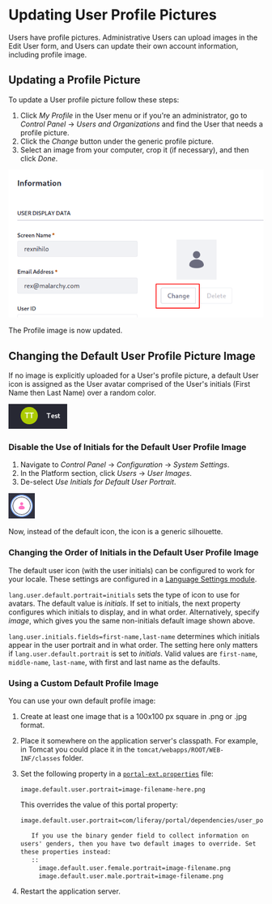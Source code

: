 # Updating User Profile Pictures

Users have profile pictures. Administrative Users can upload images in the Edit User form, and Users can update their own account information, including profile image.

## Updating a Profile Picture

To update a User profile picture follow these steps:

1. Click _My Profile_ in the User menu or if you're an administrator, go to _Control Panel_ &rarr; _Users and Organizations_ and find the User that needs a profile picture.
1. Click the _Change_ button under the generic profile picture.
1. Select an image from your computer, crop it (if necessary), and then click _Done_.

![Upload images for user avatars in the Edit User form.](./updating-user-profile-pictures/images/01.png)

The Profile image is now updated.

## Changing the Default User Profile Picture Image

If no image is explicitly uploaded for a User's profile picture, a default User icon is assigned as the User avatar comprised of the User's initials (First Name then Last Name) over a random color.

![The default user profile picture is an icon with the user initials over a randomly colored bubble.](./updating-user-profile-pictures/images/02.png)

### Disable the Use of Initials for the Default User Profile Image

1. Navigate to _Control Panel_ &rarr; _Configuration_ &rarr; _System Settings_.
1. In the Platform section, click _Users_ &rarr; _User Images_.
1. De-select _Use Initials for Default User Portrait_.

![If you disable the default initials-based profile picture, this icon is used instead.](./updating-user-profile-pictures/images/03.png)

Now, instead of the default icon, the icon is a generic silhouette.

### Changing the Order of Initials in the Default User Profile Image

The default user icon (with the user initials) can be configured to work for your locale. These settings are configured in a [Language Settings module](../../liferay-internals/extending-liferay/adding-a-language.md).

`lang.user.default.portrait=initials` sets the type of icon to use for avatars. The default value is _initials_. If set to initials, the next property configures which initials to display, and in what order. Alternatively, specify _image_, which gives you the same non-initials default image shown above.

`lang.user.initials.fields=first-name,last-name` determines which initials appear in the user portrait and in what order. The setting here only matters if `lang.user.default.portrait` is set to _initials_. Valid values are `first-name`, `middle-name`, `last-name`, with first and last name as the defaults.

### Using a Custom Default Profile Image

You can use your own default profile image:

1. Create at least one image that is a 100x100 px square in .png or .jpg format.

1. Place it somewhere on the application server's classpath. For example, in Tomcat you could place it in the `tomcat/webapps/ROOT/WEB-INF/classes` folder.

1. Set the following property in a [`portal-ext.properties`](../../installation-and-upgrades/reference/portal-properties.md) file:

    ```properties
    image.default.user.portrait=image-filename-here.png
    ```

    This overrides the value of this portal property:

    ```properties
    image.default.user.portrait=com/liferay/portal/dependencies/user_portrait.png
    ```

    ```tip::
       If you use the binary gender field to collect information on users' genders, then you have two default images to override. Set these properties instead:
       ::
         image.default.user.female.portrait=image-filename.png
         image.default.user.male.portrait=image-filename.png
    ```

1. Restart the application server.

<!-- ## Related Information

* link
* link -->
